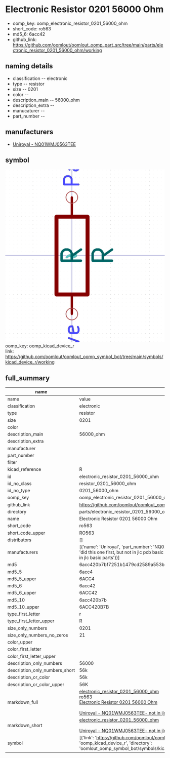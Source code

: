 # Electronic Resistor 0201 56000 Ohm

  
* oomp_key: oomp_electronic_resistor_0201_56000_ohm 
* short_code: ro563
* md5_6: 6acc42  
* github_link: https://github.com/oomlout/oomlout_oomp_part_src/tree/main/parts/electronic_resistor_0201_56000_ohm/working  
## naming details
* classification -- electronic
* type -- resistor
* size -- 0201
* color -- 
* description_main -- 56000_ohm
* description_extra -- 
* manucaturer -- 
* part_number -- 


## manufacturers
* [Uniroyal - NQ01WMJ0563TEE]()  

## symbol

![](symbol/0/working/working_600.png)  
oomp_key: oomp_kicad_device_r  
link: https://github.com/oomlout/oomlout_oomp_symbol_bot/tree/main/symbols/kicad_device_r/working  


## full_summary
| name | value | 
| --- | --- | 
| name | value | 
| classification | electronic | 
| type | resistor | 
| size | 0201 | 
| color |  | 
| description_main | 56000_ohm | 
| description_extra |  | 
| manufacturer |  | 
| part_number |  | 
| filter |  | 
| kicad_reference | R | 
| id | electronic_resistor_0201_56000_ohm | 
| id_no_class | resistor_0201_56000_ohm | 
| id_no_type | 0201_56000_ohm | 
| oomp_key | oomp_electronic_resistor_0201_56000_ohm | 
| github_link | https://github.com/oomlout/oomlout_oomp_part_src/tree/main/parts/electronic_resistor_0201_56000_ohm/working | 
| directory | parts/electronic_resistor_0201_56000_ohm | 
| name | Electronic Resistor 0201 56000 Ohm | 
| short_code | ro563 | 
| short_code_upper | RO563 | 
| distributors | [] | 
| manufacturers | [{'name': 'Uniroyal', 'part_number': 'NQ01WMJ0563TEE', 'link': '', 'id': 'manufacturer_uniroyal', 'note': {'reason': 'did this one first, but not in jlc pcb basic parts and 1 percent are and they are the same price', 'reason_short': 'not in jlc basic parts'}}] | 
| md5 | 6acc420b7bf7251b1479cd2589a553b9 | 
| md5_5 | 6acc4 | 
| md5_5_upper | 6ACC4 | 
| md5_6 | 6acc42 | 
| md5_6_upper | 6ACC42 | 
| md5_10 | 6acc420b7b | 
| md5_10_upper | 6ACC420B7B | 
| type_first_letter | r | 
| type_first_letter_upper | R | 
| size_only_numbers | 0201 | 
| size_only_numbers_no_zeros | 21 | 
| color_upper |  | 
| color_first_letter |  | 
| color_first_letter_upper |  | 
| description_only_numbers | 56000 | 
| description_only_numbers_short | 56k | 
| description_or_color | 56k | 
| description_or_color_upper | 56K | 
| markdown_full | [electronic_resistor_0201_56000_ohm](https://github.com/oomlout/oomlout_oomp_part_src/tree/main/parts/electronic_resistor_0201_56000_ohm/working)<br>[ro563](https://github.com/oomlout/oomlout_oomp_part_src/tree/main/parts/electronic_resistor_0201_56000_ohm/working)<br>[Electronic Resistor 0201 56000 Ohm](https://github.com/oomlout/oomlout_oomp_part_src/tree/main/parts/electronic_resistor_0201_56000_ohm/working)<br><br>[Uniroyal - NQ01WMJ0563TEE- not in jlc basic parts]() [(L)  ](https://www.lcsc.com/search?q=NQ01WMJ0563TEE)[(D)  ](https://www.digikey.com/en/products?keywords=NQ01WMJ0563TEE)[(M)  ](https://www.mouser.com/Search/Refine?Keyword=NQ01WMJ0563TEE)[(N)  ](https://www.newark.com/search?st=NQ01WMJ0563TEE)[(SZ)  ](https://so.szlcsc.com/global.html?k=NQ01WMJ0563TEE)<br> | 
| markdown_short | [electronic_resistor_0201_56000_ohm](https://github.com/oomlout/oomlout_oomp_part_src/tree/main/parts/electronic_resistor_0201_56000_ohm/working)<br><br>[Uniroyal - NQ01WMJ0563TEE- not in jlc basic parts]() | 
| symbol | [{'link': 'https://github.com/oomlout/oomlout_oomp_symbol_bot/tree/main/symbols/kicad_device_r', 'oomp_key': 'oomp_kicad_device_r', 'directory': 'oomlout_oomp_symbol_bot/symbols/kicad_device_r//working/working.kicad_sym'}] | 
